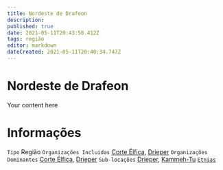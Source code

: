 ```yaml
---
title: Nordeste de Drafeon
description: 
published: true
date: 2021-05-11T20:43:50.412Z
tags: região
editor: markdown
dateCreated: 2021-05-11T20:40:34.747Z
---
```


# Nordeste de Drafeon
Your content here

# Informações
`Tipo` Região
`Organizações Incluidas` [Corte Élfica](http://localhost/faccoes/nacoes/corte-elfica), [Drieper](/faccoes/nacoes/corte-elfica/drieper)
`Organizações Dominantes` [Corte Élfica](http://localhost/faccoes/nacoes/corte-elfica), [Drieper](/faccoes/nacoes/corte-elfica/drieper)
`Sub-locações` [Drieper](/faccoes/nacoes/corte-elfica/drieper), [Kammeh-Tu](http://localhost/lugares/plano-material/drafeon/norte-de-drafeon/kammeh-tu#kammeh-tu)
[`Etnias`](http://localhost/lugares/plano-material/drafeon/nordeste-de-drafeon/etnias-do-nordeste-de-drafeon#etnias-do-nordeste-de-drafeon)